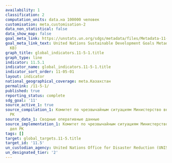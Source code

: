 ```yaml
---
availability: 1
classification: 2
computation_units: data.на 100000 человек
customisation: meta.customisation-2
data_non_statistical: false
data_show_map: false
goal_meta_link: https://unstats.un.org/sdgs/metadata/files/Metadata-11-05-01.pdf
goal_meta_link_text: United Nations Sustainable Development Goals Metadata (PDF 224
  KB)
graph_title: global_indicators.11-5-1.title
graph_type: line
indicator: 11.5.1
indicator_name: global_indicators.11-5-1.title
indicator_sort_order: 11-05-01
layout: indicator
national_geographical_coverage: meta.Казахстан
permalink: /11-5-1/
published: true
reporting_status: complete
sdg_goal: '11'
source_active_1: true
source_compilation_1: Комитет по чрезвычайным ситуациям Министерство внутренних дел
  РК
source_data_1: Сводные оперативные данные
source_implementation_1: Комитет по чрезвычайным ситуациям Министерство внутренних
  дел РК
tags: []
target: global_targets.11-5.title
target_id: '11.5'
un_custodian_agency: United Nations Office for Disaster Reduction (UNISDR)
un_designated_tier: '2'
---
```

